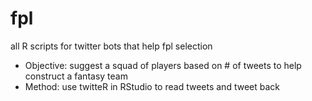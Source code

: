 # fpl
all R scripts for twitter bots that help fpl selection

- Objective: suggest a squad of players based on # of tweets to help construct a fantasy team
- Method: use twitteR in RStudio to read tweets and tweet back
